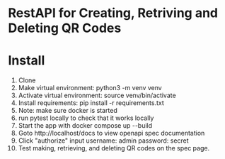 # RestAPI for Creating, Retriving and Deleting QR Codes

# Install

1. Clone
2. Make virtual environment: python3 -m venv venv
3. Activate virtual environment: source venv/bin/activate
4. Install requirements: pip install -r requirements.txt
5. Note: make sure docker is started
6. run pytest locally to check that it works locally
7. Start the app with docker compose up --build
8. Goto http://localhost/docs to view openapi spec documentation
9. Click "authorize" input username: admin password: secret
10. Test making, retrieving, and deleting QR codes on the spec page.
